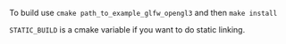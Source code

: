 
To build use `cmake path_to_example_glfw_opengl3` and then `make install`

`STATIC_BUILD` is a cmake variable if you want to do static linking.